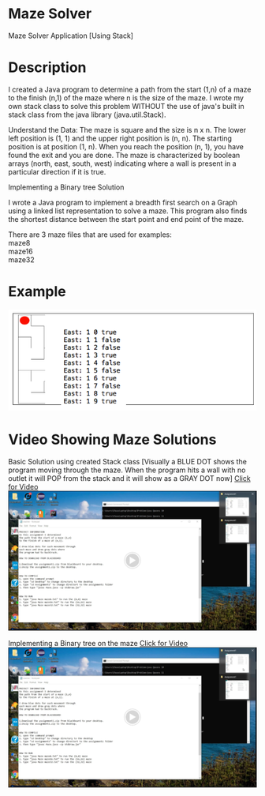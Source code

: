 # Maze Solver

Maze Solver Application [Using Stack]


# Description

I created a	Java	program	to determine a path	from the start (1,n) of a maze to the finish (n,1) of the maze where n is the size of the maze. I wrote my own stack class to solve this problem WITHOUT the use of java's built in stack class from the java library (java.util.Stack).


			
Understand	the	Data:	The	maze	is	square	and	the	size	is	n	x	n.	The	lower	left	position	is (1,	1)	and	the	upper	right	position	is	(n,	n).	The	starting	position	is	at	position	(1,	n).	When	you	reach	the	position	(n,	1),	you	have	found	the	exit	and	you	are	done. The	maze	is characterized	by	 boolean arrays (north, east, south, west) indicating where a wall is present in a particular direction if it is true.

Implementing a Binary tree Solution

I wrote a Java program to implement a breadth first search 
on a Graph using a linked list representation to solve a maze. This program also finds the
shortest distance between the start point and end point of the maze.



There are 3 maze files that are used for examples:<br>
maze8<br>
maze16<br>
maze32<br>



# Example

<img src="/Image/maze1.PNG">

# Video Showing Maze Solutions

Basic Solution using created Stack class
[Visually a BLUE DOT shows the program moving through the maze. When the program hits a wall with no outlet it will POP from the stack and it will show as a GRAY DOT now]
[Click for Video<img src="/Image/maze2.PNG"></img>](https://drive.google.com/open?id=1CO9fffzwb_0QKbJAaBSdBaWfLFcu4BNh)

Implementing a Binary tree on the maze
[Click for Video<img src="/Image/maze2.PNG"></img>](https://drive.google.com/open?id=1CO9fffzwb_0QKbJAaBSdBaWfLFcu4BNh)

